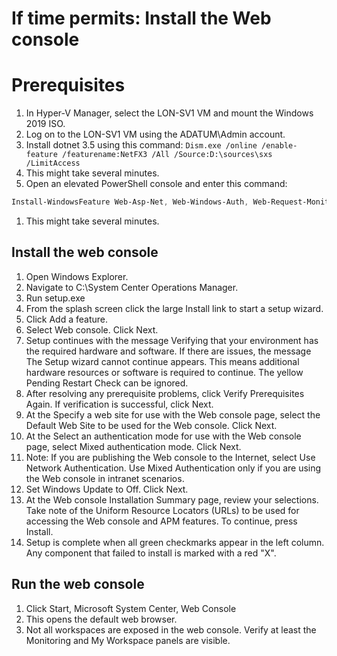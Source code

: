 # If time permits: Install the Web console

# Prerequisites
1. In Hyper-V Manager, select the LON-SV1 VM and mount the Windows 2019 ISO.
1. Log on to the LON-SV1 VM using the ADATUM\Admin account.
1. Install dotnet 3.5 using this command: ```Dism.exe /online /enable-feature /featurename:NetFX3 /All /Source:D:\sources\sxs /LimitAccess```
1. This might take several minutes.
1. Open an elevated PowerShell console and enter this command:
```PowerShell
Install-WindowsFeature Web-Asp-Net, Web-Windows-Auth, Web-Request-Monitor, Web-Metabase, Web-Mgmt-Console, NET-WCF-HTTP-Activation45
```
1. This might take several minutes.


## Install the web console
1. Open Windows Explorer.
1. Navigate to C:\System Center Operations Manager.
1. Run setup.exe
1. From the splash screen click the large Install link to start a setup wizard.
1. Click Add a feature.
1. Select Web console. Click Next.
1. Setup continues with the message Verifying that your environment has the required hardware and software. If there are issues, the message The Setup wizard cannot continue appears. This means additional hardware resources or software is required to continue. The yellow Pending Restart Check can be ignored.
1. After resolving any prerequisite problems, click Verify Prerequisites Again. If verification is successful, click Next.
1. At the Specify a web site for use with the Web console page, select the Default Web Site to be used for the Web console. Click Next.
1. At the Select an authentication mode for use with the Web console page, select Mixed authentication mode. Click Next.
  1. Note: If you are publishing the Web console to the Internet, select Use Network Authentication. Use Mixed Authentication only if you are using the Web console in intranet scenarios. 
1. Set Windows Update to Off. Click Next.
1. At the Web console Installation Summary page, review your selections. Take note of the Uniform Resource Locators (URLs) to be used for accessing the Web console and APM features. To continue, press Install.
1. Setup is complete when all green checkmarks appear in the left column. Any component that failed to install is marked with a red "X".

## Run the web console
1. Click Start, Microsoft System Center, Web Console
1. This opens the default web browser.
1. Not all workspaces are exposed in the web console. Verify at least the Monitoring and My Workspace panels are visible.
